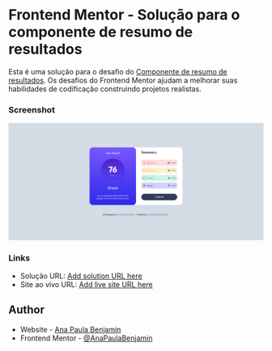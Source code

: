 # Frontend Mentor - Solução para  o componente de resumo de resultados

Esta é uma solução para o desafio do [Componente de resumo de resultados](https://www.frontendmentor.io/challenges/qr-code-component-iux_sIO_H). Os desafios do Frontend Mentor ajudam a melhorar suas habilidades de codificação construindo projetos realistas.

### Screenshot

![](./assets/images/screenshots.png)

### Links

- Solução URL: [Add solution URL here](https://www.frontendmentor.io/solutions/frontend-mentor-soluo-para-o-componente-de-resumo-de-resultados-spa-A8Rx_o)
- Site ao vivo URL: [Add live site URL here](https://anapaulabenjamin.github.io/frontendMentor-ResultsSummary/)

## Author

- Website - [Ana Paula Benjamin](https://anapaulabenjamin.github.io/frontendMentor-QRCode/)
- Frontend Mentor - [@AnaPaulaBenjamin](https://www.frontendmentor.io/profile/AnaPaulaBenjamin)
